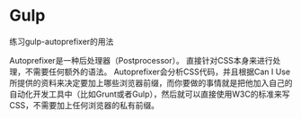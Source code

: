 # Gulp
练习gulp-autoprefixer的用法

Autoprefixer是一种后处理器（Postprocessor）。
直接针对CSS本身来进行处理，不需要任何额外的语法。
Autoprefixer会分析CSS代码，并且根据Can I Use所提供的资料来决定要加上哪些浏览器前缀，而你要做的事情就是把他加入自己的自动化开发工具中（比如Grunt或者Gulp），然后就可以直接使用W3C的标准来写CSS，不需要加上任何浏览器的私有前缀。
